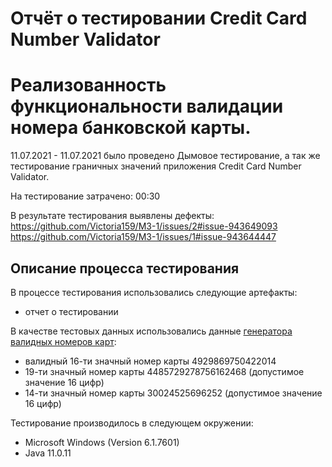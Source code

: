 # Отчёт о тестировании Credit Card Number Validator

# Реализованность функциональности валидации номера банковской карты.

11.07.2021 - 11.07.2021 было проведено Дымовое тестирование, а так же тестирование граничных значений приложения Credit Card Number Validator.

На тестирование затрачено: 00:30

В результате тестирования выявлены дефекты:
https://github.com/Victoria159/M3-1/issues/2#issue-943649093
https://github.com/Victoria159/M3-1/issues/1#issue-943644447

## Описание процесса тестирования

В процессе тестирования использовались следующие артефакты:
* отчет о тестировании


В качестве тестовых данных использовались данные [генератора валидных номеров карт](https://www.freeformatter.com/credit-card-number-generator-validator.html):
* валидный 16-ти значный номер карты 4929869750422014
* 19-ти значный номер карты 4485729278756162468 (допустимое значение 16 цифр)
* 14-ти значный номер карты 30024525696252 (допустимое значение 16 цифр)

Тестирование производилось в следующем окружении:
* Microsoft Windows (Version 6.1.7601)
* Java 11.0.11
